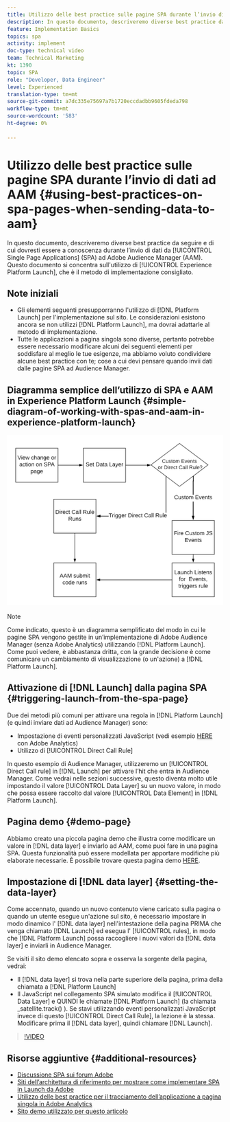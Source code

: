 ```yaml
---
title: Utilizzo delle best practice sulle pagine SPA durante l’invio di dati ad AAM
description: In questo documento, descriveremo diverse best practice da seguire e di cui tenere conto durante l’invio di dati da applicazioni a pagina singola ad Adobe Audience Manager (AAM). Questo documento si concentrerà sull'utilizzo di Launch da parte di Adobe, che è il metodo di implementazione consigliato.
feature: Implementation Basics
topics: spa
activity: implement
doc-type: technical video
team: Technical Marketing
kt: 1390
topic: SPA
role: "Developer, Data Engineer"
level: Experienced
translation-type: tm+mt
source-git-commit: a7dc335e75697a7b1720eccdadbb9605fdeda798
workflow-type: tm+mt
source-wordcount: '583'
ht-degree: 0%

---
```



# Utilizzo delle best practice sulle pagine SPA durante l’invio di dati ad AAM {#using-best-practices-on-spa-pages-when-sending-data-to-aam}

In questo documento, descriveremo diverse best practice da seguire e di cui dovresti essere a conoscenza durante l’invio di dati da [!UICONTROL Single Page Applications] (SPA) ad Adobe Audience Manager (AAM). Questo documento si concentra sull&#39;utilizzo di [!UICONTROL Experience Platform Launch], che è il metodo di implementazione consigliato.

## Note iniziali

* Gli elementi seguenti presupporranno l&#39;utilizzo di [!DNL Platform Launch] per l&#39;implementazione sul sito. Le considerazioni esistono ancora se non utilizzi [!DNL Platform Launch], ma dovrai adattarle al metodo di implementazione.
* Tutte le applicazioni a pagina singola sono diverse, pertanto potrebbe essere necessario modificare alcuni dei seguenti elementi per soddisfare al meglio le tue esigenze, ma abbiamo voluto condividere alcune best practice con te; cose a cui devi pensare quando invii dati dalle pagine SPA ad Audience Manager.

## Diagramma semplice dell’utilizzo di SPA e AAM in Experience Platform Launch {#simple-diagram-of-working-with-spas-and-aam-in-experience-platform-launch}

![spa per aam in  [!DNL launch]](assets/spa_for_aam_in_launch.png)

>[!NOTE]
>Come indicato, questo è un diagramma semplificato del modo in cui le pagine SPA vengono gestite in un’implementazione di Adobe Audience Manager (senza Adobe Analytics) utilizzando [!DNL Platform Launch]. Come puoi vedere, è abbastanza dritta, con la grande decisione è come comunicare un cambiamento di visualizzazione (o un&#39;azione) a [!DNL Platform Launch].

## Attivazione di [!DNL Launch] dalla pagina SPA {#triggering-launch-from-the-spa-page}

Due dei metodi più comuni per attivare una regola in [!DNL Platform Launch] (e quindi inviare dati ad Audience Manager) sono:

* Impostazione di eventi personalizzati JavaScript (vedi esempio [HERE](https://helpx.adobe.com/analytics/kt/using/spa-analytics-best-practices-feature-video-use.html) con Adobe Analytics)
* Utilizzo di [!UICONTROL Direct Call Rule]

In questo esempio di Audience Manager, utilizzeremo un [!UICONTROL Direct Call rule] in [!DNL Launch] per attivare l’hit che entra in Audience Manager. Come vedrai nelle sezioni successive, questo diventa molto utile impostando il valore [!UICONTROL Data Layer] su un nuovo valore, in modo che possa essere raccolto dal valore [!UICONTROL Data Element] in [!DNL Platform Launch].

## Pagina demo {#demo-page}

Abbiamo creato una piccola pagina demo che illustra come modificare un valore in [!DNL data layer] e inviarlo ad AAM, come puoi fare in una pagina SPA. Questa funzionalità può essere modellata per apportare modifiche più elaborate necessarie. È possibile trovare questa pagina demo [HERE](https://aam.enablementadobe.com/SPA-Launch.html).

## Impostazione di [!DNL data layer] {#setting-the-data-layer}

Come accennato, quando un nuovo contenuto viene caricato sulla pagina o quando un utente esegue un&#39;azione sul sito, è necessario impostare in modo dinamico l&#39; [!DNL data layer] nell&#39;intestazione della pagina PRIMA che venga chiamato [!DNL Launch] ed esegua l&#39; [!UICONTROL rules], in modo che [!DNL Platform Launch] possa raccogliere i nuovi valori da [!DNL data layer] e inviarli in Audience Manager.

Se visiti il sito demo elencato sopra e osserva la sorgente della pagina, vedrai:

* Il [!DNL data layer] si trova nella parte superiore della pagina, prima della chiamata a [!DNL Platform Launch]
* Il JavaScript nel collegamento SPA simulato modifica il [!UICONTROL Data Layer] e QUINDI le chiamate [!DNL Platform Launch] (la chiamata _satellite.track() ). Se stavi utilizzando eventi personalizzati JavaScript invece di questo [!UICONTROL Direct Call Rule], la lezione è la stessa. Modificare prima il [!DNL data layer], quindi chiamare [!DNL Launch].

>[!VIDEO](https://video.tv.adobe.com/v/23322/?quality=12)

## Risorse aggiuntive {#additional-resources}

* [Discussione SPA sui forum Adobe](https://forums.adobe.com/thread/2451022)
* [Siti dell’architettura di riferimento per mostrare come implementare SPA in Launch da Adobe](https://helpx.adobe.com/experience-manager/kt/integration/using/launch-reference-architecture-SPA-tutorial-implement.html)
* [Utilizzo delle best practice per il tracciamento dell’applicazione a pagina singola in Adobe Analytics](https://helpx.adobe.com/analytics/kt/using/spa-analytics-best-practices-feature-video-use.html)
* [Sito demo utilizzato per questo articolo](https://aam.enablementadobe.com/SPA-Launch.html)
